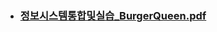 
* ### [정보시스템통합및실습_BurgerQueen.pdf](https://github.com/Sehun-github/Dongguk_University/files/11583797/_BurgerQueen.pdf)
